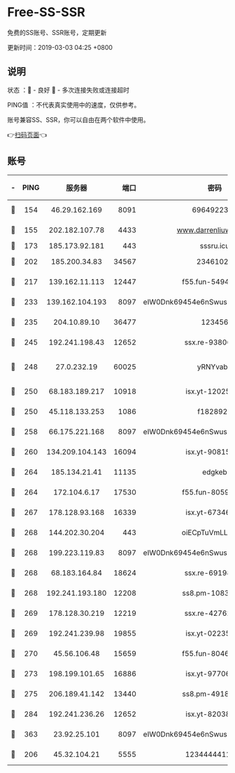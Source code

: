 # Free-SS-SSR

免费的SS账号、SSR账号，定期更新

更新时间：2019-03-03 04:25 +0800

## 说明

状态     ：🙂 - 良好 🙁 - 多次连接失败或连接超时

PING值   ：不代表真实使用中的速度，仅供参考。

账号兼容SS、SSR，你可以自由在两个软件中使用。

👉[扫码页面](https://liesauer.github.io/free-ss-ssr.github.io/)👈

## 账号

|-|PING|服务器|端口|密码|加密方式|区域|
|:----:|:----:|:-----:|-----:|:----:|:----:|:----:|
|🙂|154|46.29.162.169|8091|6964922356|aes-256-cfb|RU|
|🙂|155|202.182.107.78|4433|www.darrenliuwei.com|aes-256-cfb|JP|
|🙂|173|185.173.92.181|443|sssru.icu|rc4-md5|RU|
|🙂|202|185.200.34.83|34567|23461023|aes-256-cfb|US|
|🙂|217|139.162.11.113|12447|f55.fun-54942636|aes-256-cfb|SG|
|🙂|233|139.162.104.193|8097|eIW0Dnk69454e6nSwuspv9DmS201tQ0D|aes-256-cfb|JP|
|🙂|235|204.10.89.10|36477|123456|aes-256-cfb|US|
|🙂|245|192.241.198.43|12652|ssx.re-93806921|aes-256-cfb|US|
|🙂|248|27.0.232.19|60025|yRNYvabB|xchacha20-ietf-poly1305|HK|
|🙂|250|68.183.189.217|10918|isx.yt-12025761|aes-256-cfb|SG|
|🙂|250|45.118.133.253|1086|f1828920|aes-256-cfb|SG|
|🙂|258|66.175.221.168|8097|eIW0Dnk69454e6nSwuspv9DmS201tQ0D|aes-256-cfb|US|
|🙂|260|134.209.104.143|16094|isx.yt-90815095|aes-256-cfb|SG|
|🙂|264|185.134.21.41|11135|edgkeb|aes-256-cfb|GB|
|🙂|264|172.104.6.17|17530|f55.fun-80599240|aes-256-cfb|US|
|🙂|267|178.128.93.168|16339|isx.yt-67346063|aes-256-cfb|SG|
|🙂|268|144.202.30.204|443|oiECpTuVmLLxk4Ts|aes-256-cfb|US|
|🙂|268|199.223.119.83|8097|eIW0Dnk69454e6nSwuspv9DmS201tQ0D|aes-256-cfb|US|
|🙂|268|68.183.164.84|18624|ssx.re-69198876|aes-256-cfb|US|
|🙂|268|192.241.193.180|12208|ss8.pm-10835371|aes-256-cfb|US|
|🙂|269|178.128.30.219|12219|ssx.re-42762203|aes-256-cfb|SG|
|🙂|269|192.241.239.98|19855|isx.yt-02235156|aes-256-cfb|US|
|🙂|270|45.56.106.48|15659|f55.fun-80465528|aes-256-cfb|US|
|🙂|273|198.199.101.65|16886|isx.yt-97706570|aes-256-cfb|US|
|🙂|275|206.189.41.142|13440|ss8.pm-49181075|aes-256-cfb|SG|
|🙂|284|192.241.236.26|12652|isx.yt-82038040|aes-256-cfb|US|
|🙂|363|23.92.25.101|8097|eIW0Dnk69454e6nSwuspv9DmS201tQ0D|aes-256-cfb|US|
|🙂|206|45.32.104.21|5555|1234444411111|aes-256-cfb|SG|
